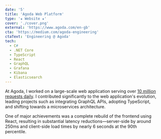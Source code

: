 ```yaml
---
date: '5'
title: 'Agoda Web Platform'
type: '★ Website ★'
cover: './cover.png'
external: 'https://www.agoda.com/en-gb'
cta: 'https://medium.com/agoda-engineering'
ctaText: 'Engineering @ Agoda'
tech:
  - C#
  - .NET Core
  - TypeScript
  - React
  - GraphQL
  - Grafana
  - Kibana
  - Elasticsearch
---
```


At Agoda, I worked on a large-scale web application serving over [10 million requests daily](https://www.similarweb.com/website/agoda.com). I contributed significantly to the web application's evolution, leading projects such as integrating GraphQL APIs, adopting TypeScript, and shifting towards a microservices architecture.

One of major achievements was a complete rebuild of the frontend using React, resulting in substantial latency reductions—server-side by around 250ms and client-side load times by nearly 6 seconds at the 90th percentile.
